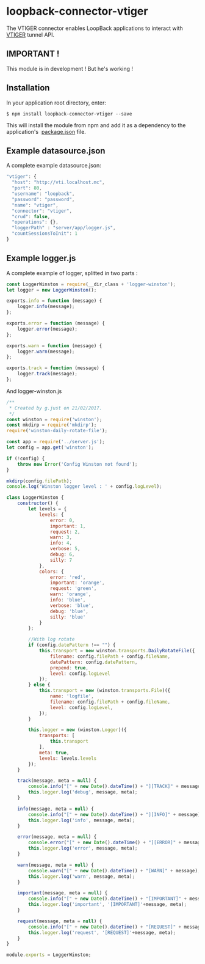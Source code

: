 # loopback-connector-vtiger

The VTIGER connector enables LoopBack applications to interact with
[VTIGER](https://www.vtiger.com/) tunnel API.

## IMPORTANT !

This module is in development ! But he's working !


## Installation

In your application root directory, enter:

```shell
$ npm install loopback-connector-vtiger --save
```

This will install the module from npm and add it as a dependency to the application's 
[package.json](http://loopback.io/doc/en/lb2/package.json.html) file.

## Example datasource.json 

A complete example datasource.json:

```javascript
"vtiger": {
  "host": "http://vti.localhost.mc",
  "port": 80,
  "username": "loopback",
  "password": "password",
  "name": "vtiger",
  "connector": "vtiger",
  "crud": false,
  "operations": {},
  "loggerPath" : "server/app/logger.js",
  "countSessionsToInit": 1
}
```



## Example logger.js

A complete example of logger, splitted in two parts :

```javascript
const LoggerWinston = require(__dir_class + 'logger-winston');
let logger = new LoggerWinston();

exports.info = function (message) {
    logger.info(message);
};

exports.error = function (message) {
    logger.error(message);
};

exports.warn = function (message) {
    logger.warn(message);
};

exports.track = function (message) {
    logger.track(message);
};
```

And logger-winston.js


```javascript
/**
 * Created by g.just on 21/02/2017.
 */
const winston = require('winston');
const mkdirp = require('mkdirp');
require('winston-daily-rotate-file');

const app = require('../server.js');
let config = app.get('winston');

if (!config) {
    throw new Error('Config Winston not found');
}

mkdirp(config.filePath);
console.log('Winston logger level : ' + config.logLevel);

class LoggerWinston {
    constructor() {
        let levels = {
            levels: {
                error: 0,
                important: 1,
                request: 2,
                warn: 3,
                info: 4,
                verbose: 5,
                debug: 6,
                silly: 7
            },
            colors: {
                error: 'red',
                important: 'orange',
                request: 'green',
                warn: 'orange',
                info: 'blue',
                verbose: 'blue',
                debug: 'blue',
                silly: 'blue'
            }
        };

        //With log rotate
        if (config.datePattern !== "") {
            this.transport = new winston.transports.DailyRotateFile({
                filename: config.filePath + config.fileName,
                datePattern: config.datePattern,
                prepend: true,
                level: config.logLevel
            });
        } else {
            this.transport = new (winston.transports.File)({
                name: 'logfile',
                filename: config.filePath + config.fileName,
                level: config.logLevel,
            });
        }

        this.logger = new (winston.Logger)({
            transports: [
                this.transport
            ],
            meta: true,
            levels: levels.levels
        });
    }

    track(message, meta = null) {
        console.info("[" + new Date().dateTime() + "][TRACK]" + message);
        this.logger.log('debug', message, meta);
    }

    info(message, meta = null) {
        console.info("[" + new Date().dateTime() + "][INFO]" + message);
        this.logger.log('info', message, meta);
    }

    error(message, meta = null) {
        console.error("[" + new Date().dateTime() + "][ERROR]" + message);
        this.logger.log('error', message, meta);
    }

    warn(message, meta = null) {
        console.warn("[" + new Date().dateTime() + "[WARN]" + message);
        this.logger.log('warn', message, meta);
    }

    important(message, meta = null) {
        console.info("[" + new Date().dateTime() + "[IMPORTANT]" + message);
        this.logger.log('important', '[IMPORTANT]'+message, meta);
    }

    request(message, meta = null) {
        console.info("[" + new Date().dateTime() + "[REQUEST]" + message);
        this.logger.log('request', '[REQUEST]'+message, meta);
    }
}

module.exports = LoggerWinston;
```